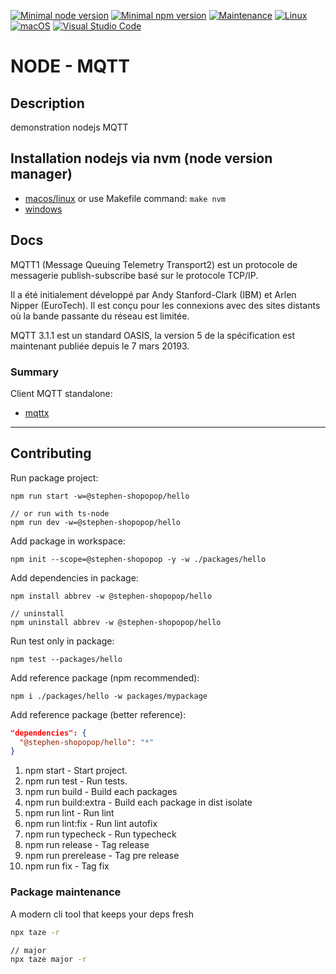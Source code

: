 [![Minimal node version](https://img.shields.io/static/v1?label=node&message=%3E=16.15&logo=node.js&color)](https://nodejs.org/about/releases/)
[![Minimal npm version](https://img.shields.io/static/v1?label=npm&message=%3E=8.5.5&logo=npm&color)](https://github.com/npm/cli/releases)
[![Maintenance](https://img.shields.io/badge/Maintained%3F-yes-green.svg)](https://GitHub.com/stephen-shopopop/node-ts/graphs/commit-activity)
[![Linux](https://svgshare.com/i/Zhy.svg)](https://svgshare.com/i/Zhy.svg)
[![macOS](https://svgshare.com/i/ZjP.svg)](https://svgshare.com/i/ZjP.svg)
[![Visual Studio Code](https://img.shields.io/badge/--007ACC?logo=visual%20studio%20code&logoColor=ffffff)](https://code.visualstudio.com/)

# NODE - MQTT

## Description

demonstration nodejs MQTT

## Installation nodejs via nvm (node version manager)

- [macos/linux](https://github.com/nvm-sh/nvm) or use Makefile command: ```make nvm```
- [windows](https://github.com/coreybutler/nvm-windows)

## Docs

MQTT1 (Message Queuing Telemetry Transport2) est un protocole de messagerie publish-subscribe basé sur le protocole TCP/IP.

Il a été initialement développé par Andy Stanford-Clark (IBM) et Arlen Nipper (EuroTech). Il est conçu pour les connexions avec des sites distants où la bande passante du réseau est limitée.

MQTT 3.1.1 est un standard OASIS, la version 5 de la spécification est maintenant publiée depuis le 7 mars 20193.

### Summary

Client MQTT standalone:

- [mqttx](https://mqttx.app)

---
## Contributing

Run package project:

```shell
npm run start -w=@stephen-shopopop/hello

// or run with ts-node
npm run dev -w=@stephen-shopopop/hello
```

Add package in workspace:

```shell
npm init --scope=@stephen-shopopop -y -w ./packages/hello
```

Add dependencies in package:

```shell
npm install abbrev -w @stephen-shopopop/hello

// uninstall
npm uninstall abbrev -w @stephen-shopopop/hello
```

Run test only in package:

```shell
npm test --packages/hello
```

Add reference package (npm recommended):

```shell
npm i ./packages/hello -w packages/mypackage
```

Add reference package (better reference):

```json
"dependencies": {
  "@stephen-shopopop/hello": "*"
}
```

1. npm start - Start project.
2. npm run test -  Run tests.
3. npm run build - Build each packages
4. npm run build:extra  - Build each package in dist isolate
5. npm run lint - Run lint
6. npm run lint:fix - Run lint autofix
7. npm run typecheck - Run typecheck
8. npm run release - Tag release
9. npm run prerelease - Tag pre release
10. npm run fix - Tag fix

### Package maintenance

A modern cli tool that keeps your deps fresh

```bash
npx taze -r

// major
npx taze major -r
```
